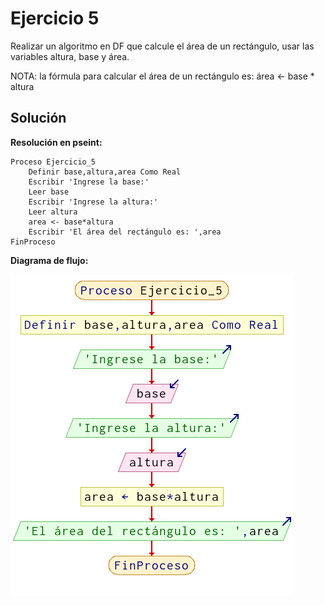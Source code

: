 # Ejercicio 5

Realizar un algoritmo en DF que calcule el área de un rectángulo, usar las variables altura, base y área.

NOTA: la fórmula para calcular el área de un rectángulo es: área <- base * altura

## Solución

**Resolución en pseint:**

```
Proceso Ejercicio_5
	Definir base,altura,area Como Real
	Escribir 'Ingrese la base:'
	Leer base
	Escribir 'Ingrese la altura:'
	Leer altura
	area <- base*altura
	Escribir 'El área del rectángulo es: ',area	
FinProceso
```

**Diagrama de flujo:**

![ej_5](img/ej_5.png)